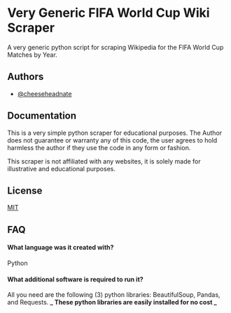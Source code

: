 # Very Generic FIFA World Cup Wiki Scraper

A very generic python script for scraping Wikipedia for the FIFA World Cup Matches by Year.

## Authors

-  [@cheeseheadnate](https://www.github.com/cheeseheadnate)

## Documentation

This is a very simple python scraper for educational purposes. The Author does not guarantee or warranty any of this code, the user agrees to hold harmless the author if they use the code in any form or fashion.

This scraper is not affiliated with any websites, it is solely made for illustrative and educational purposes.

## License

[MIT](https://choosealicense.com/licenses/mit/)

## FAQ

#### What language was it created with?

Python

#### What additional software is required to run it?

All you need are the following (3) python libraries: BeautifulSoup, Pandas, and Requests.
**_ These python libraries are easily installed for no cost _**
